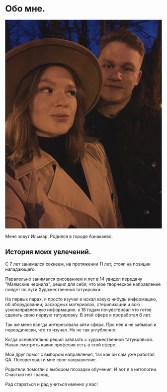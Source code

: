 # Обо мне. 
![Текст с описанием картинки](/image/image.jpg)

Меня зовут Ильмар. Родился в городе Азнакаево.
## История моих увлечений.
С 7 лет занимался хоккеем, на протяжении 11 лет, стоял на позиции нападающего. 

Паралельно занимался рисованием и лет в 14 увидел передачу "Маямские чернила", решил для себя, что мое творческое направление пойдет по пути Художественной татуировки.

На первых парах, я просто изучал и искал какую нибудь информацию, об оборудовании, расходных материалах, стерилизации и всю узконаправленную информацию. к 18 годам почувствовал что готов сделать свою первую татуировку. В этой сфере я проработал 6 лет. 

Так же меня всегда интересовала айти сфера. Про нее я не забывал и переодически, что то изучал. Но не так углубленно.

Когда основательно решил завязать с художественной татуировкой. Начал смотреть какие професии есть в этой сфере.

Мой друг помог с выбором направления, так как он сам уже работал QA. Посоветовал и мне свое направление.

Родители помогли с выбором плозадки обучения. И вот я в нетологии. Счастью нет границ.

Рад стараться и рад учиться именно у вас!